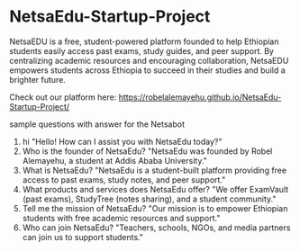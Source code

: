 # NetsaEdu-Startup-Project

NetsaEDU is a free, student-powered platform founded to help Ethiopian students easily access past exams, study guides, and peer support. By centralizing academic resources and encouraging collaboration, NetsaEDU empowers students across Ethiopia to succeed in their studies and build a brighter future.

Check out our platform here: https://robelalemayehu.github.io/NetsaEdu-Startup-Project/

sample questions with answer for the Netsabot

1. hi
   "Hello! How can I assist you with NetsaEdu today?"
2. Who is the founder of NetsaEdu?
   "NetsaEdu was founded by Robel Alemayehu, a student at Addis Ababa University."
3. What is NetsaEdu?
   "NetsaEdu is a student-built platform providing free access to past exams, study notes, and peer support."
4. What products and services does NetsaEdu offer?
   "We offer ExamVault (past exams), StudyTree (notes sharing), and a student community."
5. Tell me the mission of NetsaEdu?
   "Our mission is to empower Ethiopian students with free academic resources and support."
6. Who can join NetsaEdu?
   "Teachers, schools, NGOs, and media partners can join us to support students."
